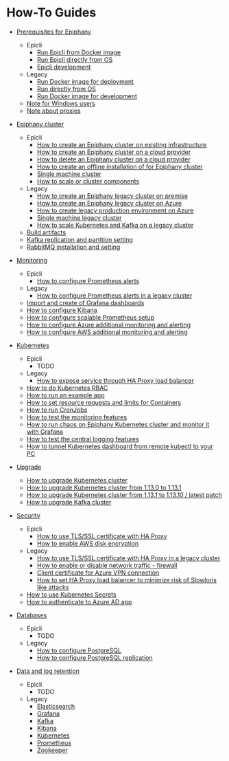 # How-To Guides

- [Prerequisites for Epiphany](./howto/PREREQUISITES.md)
  - Epicli
    - [Run Epicli from Docker image](./howto/PREREQUISITES.md#run-epicli-from-docker-image)
    - [Run Epicli directly from OS](./howto/PREREQUISITES.md#run-epicli-directly-from-os)
    - [Epicli development](./howto/PREREQUISITES.md#epicli-development)
  - Legacy
    - [Run Docker image for deployment](./howto/PREREQUISITES.md#run-docker-image-for-deployment)  
    - [Run directly from OS](./howto/PREREQUISITES.md#run-directly-from-os)
    - [Run Docker image for development](./howto/PREREQUISITES.md#run-docker-image-for-development)
  - [Note for Windows users](./howto/PREREQUISITES.md#note-for-windows-users)
  - [Note about proxies](./howto/PREREQUISITES.md#note-about-proxies)

- [Epiphany cluster](./howto/CLUSTER.md)
  - Epicli
    - [How to create an Epiphany cluster on existing infrastructure](./howto/CLUSTER.md#how-to-create-an-epiphany-cluster-on-existing-infrastructure)
    - [How to create an Epiphany cluster on a cloud provider](./howto/CLUSTER.md#how-to-create-an-epiphany-cluster-on-a-cloud-provider)
    - [How to delete an Epiphany cluster on a cloud provider](./howto/CLUSTER.md#how-to-delete-an-epiphany-cluster-on-a-cloud-provider)
    - [How to create an offline installation of for Epiphany cluster](./howto/CLUSTER.md#how-to-create-an-offline-installation-for-an-Epiphany-cluster)
    - [Single machine cluster](./howto/CLUSTER.md#single-machine-cluster)
    - [How to scale  or cluster components](./howto/CLUSTER.md#how-to-scale-or-cluster-components)
  - Legacy
    - [How to create an Epiphany legacy cluster on premise](./howto/CLUSTER.md#how-to-create-an-epiphany-legacy-cluster-on-premise)
    - [How to create an Epiphany legacy cluster on Azure](./howto/CLUSTER.md#how-to-create-an-epiphany-legacy-cluster-on-azure)
    - [How to create legacy production environment on Azure](./howto/CLUSTER.md#how-to-create-legacy-production-environment-on-azure)
    - [Single machine legacy cluster](./howto/CLUSTER.md#single-machine-legacy-cluster)
    - [How to scale Kubernetes and Kafka on a legacy cluster](./howto/CLUSTER.md#how-to-scale-kubernetes-and-kafka-on-a-legacy-cluster)
  - [Build artifacts](./howto/CLUSTER.md#build-artifacts)
  - [Kafka replication and partition setting](./howto/CLUSTER.md#kafka-replication-and-partition-setting)
  - [RabbitMQ installation and setting](./howto/CLUSTER.md#rabbitmq-installation-and-setting)

- [Monitoring](./howto/MONITORING.md)
  - Epicli
    - [How to configure Prometheus alerts](./howto/MONITORING.md#how-to-configure-prometheus-alerts)
  - Legacy  
    - [How to configure Prometheus alerts in a legacy cluster](./howto/MONITORING.md#how-to-configure-prometheus-alerts-in-a-legacy-cluster)
  - [Import and create of Grafana dashboards](./howto/MONITORING.md#import-and-create-of-grafana-dashboards)
  - [How to configure Kibana](./howto/MONITORING.md#how-to-configure-kibana)
  - [How to configure scalable Prometheus setup](./howto/MONITORING.md#how-to-configure-scalable-prometheus-setup)
  - [How to configure Azure additional monitoring and alerting](./howto/MONITORING.md#how-to-configure-azure-additional-monitoring-and-alerting)
  - [How to configure AWS additional monitoring and alerting](./howto/MONITORING.md#how-to-configure-aws-additional-monitoring-and-alerting)

- [Kubernetes](./howto/KUBERNETES.md)
  - Epicli
    - TODO
  - Legacy  
    - [How to expose service through HA Proxy load balancer](./howto/KUBERNETES.md#how-to-expose-service-through-ha-proxy-load-balancer)
  - [How to do Kubernetes RBAC](./howto/KUBERNETES.md#how-to-do-kubernetes-rbac)
  - [How to run an example app](./howto/KUBERNETES.md#how-to-run-an-example-app)
  - [How to set resource requests and limits for Containers](./howto/KUBERNETES.md#how-to-set-resource-requests-and-limits-for-containers)
  - [How to run CronJobs](./howto/KUBERNETES.md#how-to-run-cronjobs)
  - [How to test the monitoring features](./howto/KUBERNETES.md#how-to-test-the-monitoring-features)
  - [How to run chaos on Epiphany Kubernetes cluster and monitor it with Grafana](./howto/KUBERNETES.md#how-to-run-chaos-on-epiphany-kubernetes-cluster-and-monitor-it-with-grafana)
  - [How to test the central logging features](./howto/KUBERNETES.md#how-to-test-the-central-logging-features)
  - [How to tunnel Kubernetes dashboard from remote kubectl to your PC](./howto/KUBERNETES.md#how-to-tunnel-kubernetes-dashboard-from-remote-kubectl-to-your-pc)

- [Upgrade](./howto/UPGRADE.md)
  - [How to upgrade Kubernetes cluster](./howto/UPGRADE.md#how-to-upgrade-kubernetes-cluster)
  - [How to upgrade Kubernetes cluster from 1.13.0 to 1.13.1](./howto/UPGRADE.md#how-to-upgrade-kubernetes-cluster-from-1130-to-1131)
  - [How to upgrade Kubernetes cluster from 1.13.1 to 1.13.10 / latest patch](./howto/UPGRADE.md#how-to-upgrade-kubernetes-cluster-from-1131-to-11310--latest-patch)
  - [How to upgrade Kafka cluster](./howto/UPGRADE.md#how-to-upgrade-Kafka-cluster)

- [Security](./howto/SECURITY.md)
  - Epicli
    - [How to use TLS/SSL certificate with HA Proxy](./howto/SECURITY.md#how-to-use-tls/ssl-certificate-with-ha-proxy)
    - [How to enable AWS disk encryption](./howto/SECURITY.md#how-to-enable-AWS-disk-encryption)
  - Legacy
    - [How to use TLS/SSL certificate with HA Proxy in a legacy cluster](./howto/SECURITY.md#how-to-use-tls/ssl-certificate-with-ha-proxy-in-a-legacy-cluster)
    - [How to enable or disable network traffic - firewall](./howto/SECURITY.md#how-to-enable-or-disable-network-traffic)
    - [Client certificate for Azure VPN connection](./howto/SECURITY.md#client-certificate-for-azure-vpn-connection)
    - [How to set HA Proxy load balancer to minimize risk of Slowloris like attacks](./howto/SECURITY.md#how-to-set-HA-Proxy-load-balancer-to-minimize-risk-of-Slowloris-like-attacks)
  - [How to use Kubernetes Secrets](./howto/SECURITY.md#how-to-use-kubernetes-secrets)
  - [How to authenticate to Azure AD app](./howto/SECURITY.md#how-to-authenticate-to-azure-ad-app)

- [Databases](./howto/DATABASES.md)
  - Epicli
    - TODO
  - Legacy
    - [How to configure PostgreSQL](./howto/DATABASES.md#how-to-configure-postgresql)
    - [How to configure PostgreSQL replication](./howto/DATABASES.md#how-to-configure-postgresql-replication)

- [Data and log retention](./howto/RETENTION.md)
  - Epicli
    - TODO
  - Legacy
    - [Elasticsearch](./howto/RETENTION.md#elasticsearch)
    - [Grafana](./howto/RETENTION.md#grafana)
    - [Kafka](./howto/RETENTION.md#kafka)
    - [Kibana](./howto/RETENTION.md#kibana)
    - [Kubernetes](./howto/RETENTION.md#kubernetes)
    - [Prometheus](./howto/RETENTION.md#prometheus)
    - [Zookeeper](./howto/RETENTION.md#zookeeper)
